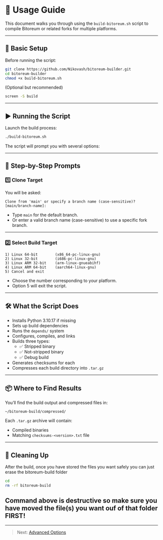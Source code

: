 # 🚀 Usage Guide

This document walks you through using the `build-bitoreum.sh` script to compile Bitoreum or related forks for multiple platforms.

---

## 🧱 Basic Setup

Before running the script:

```bash
git clone https://github.com/Nikovash/bitoreum-builder.git
cd bitoreum-builder
chmod +x build-bitoreum.sh
```

(Optional but recommended)

```bash
screen -S build
```

---

## ▶️ Running the Script

Launch the build process:

```bash
./build-bitoreum.sh
```

The script will prompt you with several options:

---

## 📌 Step-by-Step Prompts

### 1️⃣ Clone Target

You will be asked:

```
Clone from 'main' or specify a branch name (case-sensitive)? [main/branch-name]:
```

- Type `main` for the default branch.
- Or enter a valid branch name (case-sensitive) to use a specific fork branch.

---

### 2️⃣ Select Build Target

```
1) Linux 64-bit        (x86_64-pc-linux-gnu)
2) Linux 32-bit        (i686-pc-linux-gnu)
3) Linux ARM 32-bit    (arm-linux-gnueabihf)
4) Linux ARM 64-bit    (aarch64-linux-gnu)
5) Cancel and exit
```

- Choose the number corresponding to your platform.
- Option 5 will exit the script.

---

## 🛠️ What the Script Does

- Installs Python 3.10.17 if missing
- Sets up build dependencies
- Runs the `depends/` system
- Configures, compiles, and links
- Builds three types:
  - ✅ Stripped binary
  - ✅ Not-stripped binary
  - ✅ Debug build
- Generates checksums for each
- Compresses each build directory into `.tar.gz`

---

## 📦 Where to Find Results

You’ll find the build output and compressed files in:

```bash
~/bitoreum-build/compressed/
```

Each `.tar.gz` archive will contain:

- Compiled binaries
- Matching `checksums-<version>.txt` file

---

## 🧹 Cleaning Up

After the build, once you have stored the files you want safely you can just erase the bitoreum-build folder

```bash
cd
rm -rf bitoreum-build
```
## Command above is destructive so make sure you have moved the file(s) you want ouf of that folder FIRST!
---

> Next: [Advanced Options](advanced-options.md)
